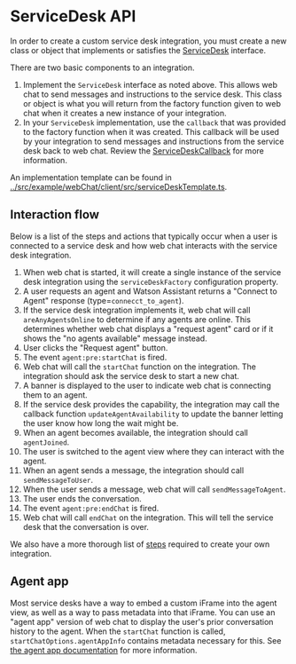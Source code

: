 # ServiceDesk API

In order to create a custom service desk integration, you must create a new class or object that implements or
satisfies the [ServiceDesk](../src/common/types/serviceDesk.ts) interface.

There are two basic components to an integration.
1. Implement the `ServiceDesk` interface as noted above. This allows web chat to send messages and instructions to 
   the service desk. This class or object is what you will return from the factory function given to web chat when 
   it creates a new instance of your integration.
2. In your `ServiceDesk` implementation, use the `callback` that was provided to the factory function when it was 
   created. This callback will be used by your integration to send messages and instructions from the service desk 
   back to web chat. Review the [ServiceDeskCallback](../src/common/types/serviceDeskCallback.ts) for more information.

An implementation template can be found in [../src/example/webChat/client/src/serviceDeskTemplate.ts](../src/example/webChat/client/src/serviceDeskTemplate.ts).

## Interaction flow

Below is a list of the steps and actions that typically occur when a user is connected to a service desk and how web chat interacts with the service desk integration.

1. When web chat is started, it will create a single instance of the service desk integration using the `serviceDeskFactory` configuration property.
2. A user requests an agent and Watson Assistant returns a "Connect to Agent" response (type=`connecct_to_agent`).
3. If the service desk integration implements it, web chat will call `areAnyAgentsOnline` to determine if any agents are online. This determines whether web chat displays a "request agent" card or if it shows the "no agents available" message instead.
4. User clicks the "Request agent" button.
5. The event `agent:pre:startChat` is fired.
6. Web chat will call the `startChat` function on the integration. The integration should ask the service desk to start a new chat.
7. A banner is displayed to the user to indicate web chat is connecting them to an agent.
8. If the service desk provides the capability, the integration may call the callback function `updateAgentAvailability` to update the banner letting the user know how long the wait might be.
9. When an agent becomes available, the integration should call `agentJoined`.
10. The user is switched to the agent view where they can interact with the agent.
11. When an agent sends a message, the integration should call `sendMessageToUser`.
12. When the user sends a message, web chat will call `sendMessageToAgent`.
13. The user ends the conversation.
14. The event `agent:pre:endChat` is fired.
15. Web chat will call `endChat` on the integration. This will tell the service desk that the conversation is over.

We also have a more thorough list of [steps](./STEPS.md) required to create your own integration.

## Agent app

Most service desks have a way to embed a custom iFrame into the agent view, as well as a way to pass metadata into that iFrame. You can use an "agent app" version of web chat to display the user's prior conversation history to the agent. When the `startChat` function is called, `startChatOptions.agentAppInfo` contains metadata necessary for this. See [the agent app documentation](./AGENT_APP.md) for more information.
